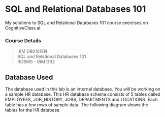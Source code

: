 # SQL and Relational Databases 101
My solutions to SQL and Relational Databases 101 course exercises on CognitiveClass.ai    
 
### Course Details
> IBM DB0101EN   
> SQL and Relational Databases 101     
> RDBMS - IBM DB2

## Database Used
The database used in this lab is an internal database. You will be working on a sample HR database. This HR database schema consists of 5 tables called EMPLOYEES, JOB_HISTORY, JOBS, DEPARTMENTS and LOCATIONS. Each table has a few rows of sample data. The following diagram shows the tables for the HR database:

